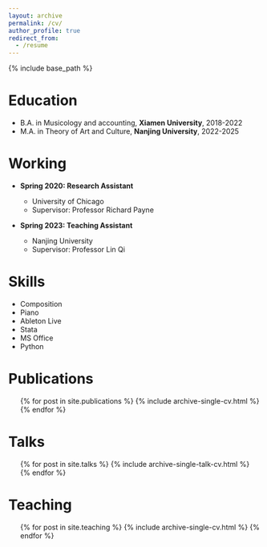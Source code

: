 ```yaml
---
layout: archive
permalink: /cv/
author_profile: true
redirect_from:
  - /resume
---
```


{% include base_path %}

Education
======
* B.A. in Musicology and accounting, **Xiamen University**, 2018-2022
* M.A. in Theory of Art and Culture, **Nanjing University**, 2022-2025
  

Working
======
* **Spring 2020: Research Assistant**
  * University of Chicago
  * Supervisor: Professor Richard Payne

* **Spring 2023: Teaching Assistant**
  * Nanjing University
  * Supervisor: Professor Lin Qi

Skills
======
* Composition
* Piano
* Ableton Live
* Stata
* MS Office
* Python


Publications
======
  <ul>{% for post in site.publications %}
    {% include archive-single-cv.html %}
  {% endfor %}</ul>
  
Talks
======
  <ul>{% for post in site.talks %}
    {% include archive-single-talk-cv.html %}
  {% endfor %}</ul>
  
Teaching
======
  <ul>{% for post in site.teaching %}
    {% include archive-single-cv.html %}
  {% endfor %}</ul>
  
